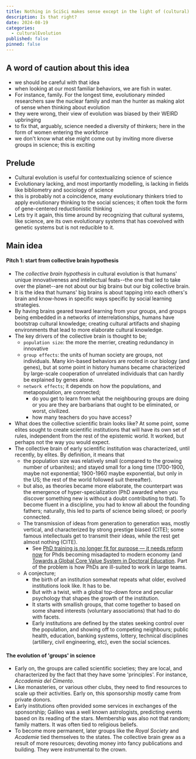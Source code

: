 ```yaml
---
title: Nothing in SciSci makes sense except in the light of (cultural) evolution
description: Is that right?
date: 2024-08-19
categories:
  - culturalEvolution
published: false
pinned: false
---
```

## A word of caution about this idea
- we should be careful with that idea
- when looking at our most familiar behaviors, we are fish in water. 
- For instance, family. For the longest time, evolutionary minded researchers saw the nuclear family and man the hunter as making alot of sense when thinking about evolution
- they were wrong, their view of evolution was biased by their WEIRD upbringing
- to fix that, arguably, science needed a diversity of thinkers; here in the form of women entering the workforce
- we don't know what else might come out by inviting more diverse groups in science; this is exciting

## Prelude
- Cultural evolution is useful for contextualizing science of science
- Evolutionary lacking, and most importantly modelling, is lacking in fields like bibliometry and sociology of science
- this is probably not a coincidence, many evolutionary thinkers tried to apply evolutionary thinking to the social sciences; it often took the form of gene-centered reductionistic thinking 
- Lets try it again, this time around by recognizing that cultural systems, like science, are its own evolutionary systems that has coevolved with genetic systems but is not reducible to it.

## Main idea

#### Pitch 1: start from collective brain hypothesis
- The *collective brain hypothesis* in cultural evolution is that humans' unique innovativeness and intellectual feats--the one that led to take over the planet--are not about our big brains but our big collective brain. 
- It is the idea that humans' big brains is about tapping into each others's brain and know-hows in specific ways specific by social learning strategies.
- By having brains geared toward learning from your groups, and groups being embedded in a networks of interrelationships, humans have bootstrap cultural knowledge; creating cultural artifacts and shaping environments that lead to more elaborate cultural knowledge.
- The key drivers of the collective brain is thought to be; 
	- `population size`: the more the merrier, creating redundancy in innovative 
	- `group effects`: the units of human society are groups, not individuals. Many kin-based behaviors are rooted in our biology (and genes), but at some point in history humans became characterized by large-scale cooperation of unrelated individuals that can hardly be explained by genes alone. 
	- `network effects`; it depends on how the populations, and metapopulation, are connected; 
		- do you get to learn from what the neighbouring groups are doing or you are they are barbarians that ought to be eliminated, or worst, civilized.
		- how many teachers do you have access?
- What does the collective scientific brain looks like? At some point, some elites sought to create scientific institutions that will have its own set of rules, independent from the rest of the epistemic world. It worked, but perhaps not the way you would expect.
- The collective brain of early scientific institution was characterized, until recently, by elites. By definition, it means that
	- the population size was relatively small (compared to the growing number of urbanites); and stayed small for a long time (1700-1900, maybe not exponential; 1900-1960 maybe exponential, but only in the US; the rest of the world followed suit thereafter). 
	- but also, as theories became more elaborate, the counterpart was the emergence of  hyper-specialization (PhD awarded when you discover something new is without a doubt contributing to that). To become fluent in a discipline, you had to know all about the founding fathers; naturally, this led to parts of science being siloed; or poorly connected. 
	- The transmission of ideas from generation to generation was, mostly vertical, and characterized by strong prestige biased (CITE); some famous intellectuals get to transmit their ideas, while the rest get almost nothing (CITE). 
		- See [PhD training is no longer fit for purpose — it needs reform now](https://www.nature.com/articles/d41586-023-00084-3) for Phds becoming misadapted to modern economy (and [Towards a Global Core Value System in Doctoral Education](https://www.jstor.org/stable/j.ctv2f4v5mf). Part of the problem is how PhDs are ill-suited to work in large teams.
	- A conjecture; 
		- the birth of an institution somewhat repeats what older, evolved institutions look like. It has to be. 
		- But with a twist, with a global top-down force and peculiar psychology that shapes the growth of the institution. 
		- It starts with smallish groups, that come together to based on some shared interests (voluntary associations) that had to do with facets. 
		- Early institutions are defined by the states seeking control over the population, and showing off to competing neighbours; public health, education, banking systems, lottery, technical disciplines (artillery, civil engineering, etc), even the social sciences.


#### The evolution of 'groups' in science

 - Early on, the groups are called scientific societies; they are local, and characterized by the fact that they have some 'principles'. For instance, _Accademia del Cimento_. 
 - Like monasteries, or various other clubs, they need to find resources to scale up their activities. Early on, this sponsorship mostly came from private donors. 
 - Early institutions often provided some services in exchanges of the sponsorship; Galileo was a well known astrologists, predicting events based on its reading of the stars. Membership was also not that random; family matters. It was often tied to religious beliefs.
 - To become more permanent, later groups like the *Royal Society* and *Academie* tied themselves to the states. The collective brain grew as a result of more resources; devoting money into fancy publications and building. They were instrumental to the crown.  